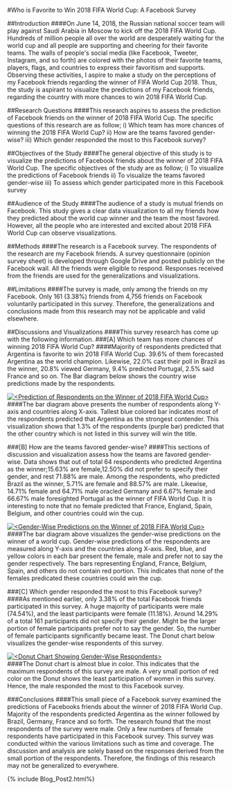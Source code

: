 #Who is Favorite to Win 2018 FIFA World Cup: A Facebook Survey

##Introduction
####On June 14, 2018, the Russian national soccer team will play against Saudi Arabia in Moscow to kick off the 2018 FIFA World Cup. Hundreds of million people all over the world are desperately waiting for the world cup and all people are supporting and cheering for their favorite teams. The walls of people's social media (like Facebook, Tweeter, Instagram, and so forth) are colored with the photos of their favorite teams, players, flags, and countries to express their favoritism and supports. Observing these activities, I aspire to make a study on the perceptions of my Facebook friends regarding the winner of FIFA World Cup 2018. Thus, the study is aspirant to visualize the predictions of my Facebook friends, regarding the country with more chances to win 2018 FIFA World Cup.

##Research Questions
####This research aspires to assess the prediction of Facebook friends on the winner of 2018 FIFA World Cup. The specific questions of this research are as follow;
i)     Which team has more chances of winning the 2018 FIFA World Cup?
ii)     How are the teams favored gender-wise?
iii)    Which gender responded the most to this Facebook survey?

##Objectives of the Study
####The general objective of this study is to visualize the predictions of Facebook friends about the winner of 2018 FIFA World Cup. The specific objectives of the study are as follow;
i)    To visualize the predictions of Facebook friends
ii)    To visualize the teams favored gender-wise
iii)    To assess which gender participated more in this Facebook survey

##Audience of the Study
####The audience of a study is mutual friends on Facebook. This study gives a clear data visualization to all my friends how they predicted about the world cup winner and the team the most favored. However, all the people who are interested and excited about 2018 FIFA World Cup can observe visualizations.

##Methods 
####The research is a Facebook survey. The respondents of the research are my Facebook friends. A survey questionnaire (opinion survey sheet) is developed through Google Drive and posted publicly on the Facebook wall. All the friends were eligible to respond. Responses received from the friends are used for the generalizations and visualizations.

##Limitations
####The survey is made, only among the friends on my Facebook.  Only 161 (3.38%) friends from 4,756 friends on Facebook voluntarily participated in this survey. Therefore, the generalizations and conclusions made from this research may not be applicable and valid elsewhere. 

 ##Discussions and Visualizations
####This survey research has come up with the following information. 
###[A] Which team has more chances of winning 2018 FIFA World Cup?
####Majority of respondents predicted that Argentina is favorite to win 2018 FIFA World Cup. 39.6% of them forecasted Argentina as the world champion. Likewise, 22.0% cast their poll in Brazil as the winner, 20.8% viewed Germany, 9.4% predicted Portugal, 2.5% said France and so on. The Bar diagram below shows the country wise predictions made by the respondents.
<div class='tableauPlaceholder' id='viz1528571733119' style='position: relative'><noscript><a href='#'><img alt='&lt;Prediction of Respondents on the Winner of 2018 FIFA World Cup&gt; ' src='https:&#47;&#47;public.tableau.com&#47;static&#47;images&#47;BP&#47;BP2_2&#47;Sheet1&#47;1_rss.png' style='border: none' /></a></noscript><object class='tableauViz'  style='display:none;'><param name='host_url' value='https%3A%2F%2Fpublic.tableau.com%2F' /> <param name='embed_code_version' value='3' /> <param name='site_root' value='' /><param name='name' value='BP2_2&#47;Sheet1' /><param name='tabs' value='no' /><param name='toolbar' value='yes' /><param name='static_image' value='https:&#47;&#47;public.tableau.com&#47;static&#47;images&#47;BP&#47;BP2_2&#47;Sheet1&#47;1.png' /> <param name='animate_transition' value='yes' /><param name='display_static_image' value='yes' /><param name='display_spinner' value='yes' /><param name='display_overlay' value='yes' /><param name='display_count' value='yes' /></object></div>                <script type='text/javascript'>                    var divElement = document.getElementById('viz1528571733119');                    var vizElement = divElement.getElementsByTagName('object')[0];                    vizElement.style.width='100%';vizElement.style.height=(divElement.offsetWidth*0.75)+'px';                    var scriptElement = document.createElement('script');                    scriptElement.src = 'https://public.tableau.com/javascripts/api/viz_v1.js';                    vizElement.parentNode.insertBefore(scriptElement, vizElement);                </script>
####The bar diagram above presents the number of respondents along Y-axis and countries along X-axis. Tallest blue colored bar indicates most of the respondents predicted that Argentina as the strongest contender. This visualization shows that 1.3% of the respondents (purple bar) predicted that the other country which is not listed in this survey will win the title.

###[B] How are the teams favored gender-wise?
####This sections of discussion and visualization assess how the teams are favored gender-wise. Data shows that out of total 64 respondents who predicted Argentina as the winner;15.63% are female,12.50% did not prefer to specify their gender, and rest 71.88% are male. Among the respondents, who predicted Brazil as the winner, 5.71% are female and 88.57% are male. Likewise, 14.71% female and 64.71% male oracled Germany and 6.67% female and 66.67% male foresighted Portugal as the winner of FIFA World Cup. It is interesting to note that no female predicted that France, England, Spain, Belgium, and other countries could win the cup.
<div class='tableauPlaceholder' id='viz1528571805662' style='position: relative'><noscript><a href='#'><img alt='&lt;Gender-Wise Predictions on the Winner of 2018 FIFA World Cup&gt; ' src='https:&#47;&#47;public.tableau.com&#47;static&#47;images&#47;BP&#47;BP2_2&#47;Sheet32&#47;1_rss.png' style='border: none' /></a></noscript><object class='tableauViz'  style='display:none;'><param name='host_url' value='https%3A%2F%2Fpublic.tableau.com%2F' /> <param name='embed_code_version' value='3' /> <param name='site_root' value='' /><param name='name' value='BP2_2&#47;Sheet32' /><param name='tabs' value='no' /><param name='toolbar' value='yes' /><param name='static_image' value='https:&#47;&#47;public.tableau.com&#47;static&#47;images&#47;BP&#47;BP2_2&#47;Sheet32&#47;1.png' /> <param name='animate_transition' value='yes' /><param name='display_static_image' value='yes' /><param name='display_spinner' value='yes' /><param name='display_overlay' value='yes' /><param name='display_count' value='yes' /></object></div>                <script type='text/javascript'>                    var divElement = document.getElementById('viz1528571805662');                    var vizElement = divElement.getElementsByTagName('object')[0];                    vizElement.style.width='100%';vizElement.style.height=(divElement.offsetWidth*0.75)+'px';                    var scriptElement = document.createElement('script');                    scriptElement.src = 'https://public.tableau.com/javascripts/api/viz_v1.js';                    vizElement.parentNode.insertBefore(scriptElement, vizElement);                </script>
####The bar diagram above visualizes the gender-wise predictions on the winner of a world cup. Gender-wise predictions of the respondents are measured along Y-axis and the countries along X-axis. Red, blue, and yellow colors in each bar present the female, male and prefer not to say the gender respectively. The bars representing England, France, Belgium, Spain, and others do not contain red portion. This indicates that none of the females predicated these countries could win the cup.  

###[C] Which gender responded the most to this Facebook survey? 
####As mentioned earlier, only 3.38% of the total Facebook friends participated in this survey. A huge majority of participants were male (74.54%), and the least participants were female (11.18%). Around 14.29% of a total 161 participants did not specify their gender. Might be the larger portion of female participants prefer not to say the gender. So, the number of female participants significantly became least. The Donut chart below visualizes the gender-wise respondents of this survey.
<div class='tableauPlaceholder' id='viz1528571846335' style='position: relative'><noscript><a href='#'><img alt='&lt;Donut Chart Showing Gender-Wise Respondents&gt; ' src='https:&#47;&#47;public.tableau.com&#47;static&#47;images&#47;BP&#47;BP2_2&#47;Sheet52&#47;1_rss.png' style='border: none' /></a></noscript><object class='tableauViz'  style='display:none;'><param name='host_url' value='https%3A%2F%2Fpublic.tableau.com%2F' /> <param name='embed_code_version' value='3' /> <param name='site_root' value='' /><param name='name' value='BP2_2&#47;Sheet52' /><param name='tabs' value='no' /><param name='toolbar' value='yes' /><param name='static_image' value='https:&#47;&#47;public.tableau.com&#47;static&#47;images&#47;BP&#47;BP2_2&#47;Sheet52&#47;1.png' /> <param name='animate_transition' value='yes' /><param name='display_static_image' value='yes' /><param name='display_spinner' value='yes' /><param name='display_overlay' value='yes' /><param name='display_count' value='yes' /></object></div>                <script type='text/javascript'>                    var divElement = document.getElementById('viz1528571846335');                    var vizElement = divElement.getElementsByTagName('object')[0];                    vizElement.style.width='100%';vizElement.style.height=(divElement.offsetWidth*0.75)+'px';                    var scriptElement = document.createElement('script');                    scriptElement.src = 'https://public.tableau.com/javascripts/api/viz_v1.js';                    vizElement.parentNode.insertBefore(scriptElement, vizElement);                </script>
####The Donut chart is almost blue in color. This indicates that the maximum respondents of this survey are male.  A very small portion of red color on the Donut shows the least participation of women in this survey. Hence, the male responded the most to this Facebook survey.

###Conclusions
####This small piece of a Facebook survey examined the predictions of Facebooks friends about the winner of 2018 FIFA World Cup. Majority of the respondents predicted Argentina as the winner followed by Brazil, Germany, France and so forth. The research found that the most respondents of the survey were male. Only a few numbers of female respondents have participated in this Facebook survey. This survey was conducted within the various limitations such as time and coverage. The discussion and analysis are solely based on the responses derived from the small portion of the respondents. Therefore, the findings of this research may not be generalized to everywhere.


{% include Blog_Post2.html%}
